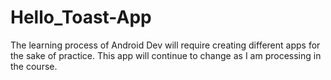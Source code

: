 # Hello_Toast-App

The learning process of Android Dev will require creating different apps for the sake of practice.
This app will continue to change as I am processing in the course.
